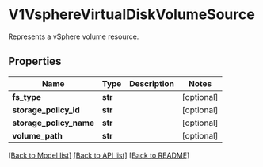 # V1VsphereVirtualDiskVolumeSource

Represents a vSphere volume resource.
## Properties
Name | Type | Description | Notes
------------ | ------------- | ------------- | -------------
**fs_type** | **str** |  | [optional] 
**storage_policy_id** | **str** |  | [optional] 
**storage_policy_name** | **str** |  | [optional] 
**volume_path** | **str** |  | [optional] 

[[Back to Model list]](../README.md#documentation-for-models) [[Back to API list]](../README.md#documentation-for-api-endpoints) [[Back to README]](../README.md)


